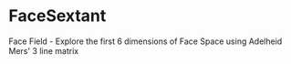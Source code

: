 FaceSextant
===========

Face Field - Explore the first 6 dimensions of Face Space using Adelheid Mers' 3 line matrix
